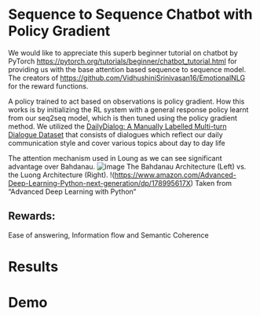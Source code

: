 ﻿# Sequence to Sequence Chatbot with Policy Gradient 

We would like to appreciate this superb beginner tutorial on chatbot by PyTorch https://pytorch.org/tutorials/beginner/chatbot_tutorial.html for providing us with the base attention based sequence to sequence model. The creators of https://github.com/VidhushiniSrinivasan16/EmotionalNLG for the reward functions.

A policy trained to act based on observations is policy gradient. How this works is by initializing the RL system with a general response policy learnt from our seq2seq model, which is then tuned using the policy gradient method. We utilized the <a href="http://yanran.li/dailydialog">DailyDialog: A Manually Labelled Multi-turn Dialogue Dataset</a> that consists of dialogues which reflect our daily communication style and cover various topics about day to day life

The attention mechanism used in Loung as we can see significant advantage over Bahdanau. 
![image](https://user-images.githubusercontent.com/10840984/144695376-aa3b3a1b-ffc7-4161-9361-dde143e0b38e.png)
The Bahdanau Architecture (Left) vs. the Luong Architecture (Right). !(https://www.amazon.com/Advanced-Deep-Learning-Python-next-generation/dp/178995617X) Taken from “Advanced Deep Learning with Python“
## Rewards:
Ease of answering, Information flow and Semantic Coherence
# Results  

# Demo
